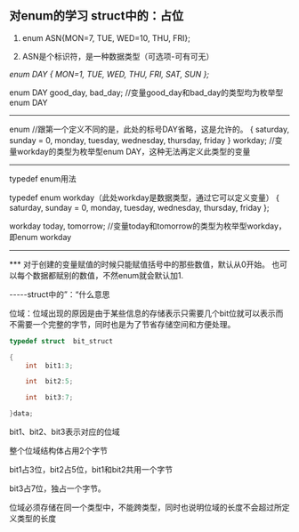 ## 对enum的学习 struct中的：占位

1. enum ASN{MON=7, TUE, WED=10, THU, FRI};  

2. ASN是个标识符，是一种数据类型（可选项-可有可无）

*enum DAY
{
   MON=1, TUE, WED, THU, FRI, SAT, SUN
};*

enum DAY good_day, bad_day; //变量good_day和bad_day的类型均为枚举型enum DAY

---

enum    //跟第一个定义不同的是，此处的标号DAY省略，这是允许的。
{
    saturday,
    sunday = 0,
    monday,
    tuesday,
    wednesday,
    thursday,
    friday
} workday; //变量workday的类型为枚举型enum DAY，这种无法再定义此类型的变量

---

 typedef enum用法

  typedef enum workday（此处workday是数据类型，通过它可以定义变量）
{
    saturday,
    sunday = 0,
    monday,
    tuesday,
    wednesday,
    thursday,
    friday
};

workday today, tomorrow; //变量today和tomorrow的类型为枚举型workday，即enum workday

-----

*** 对于创建的变量赋值的时候只能赋值括号中的那些数值，默认从0开始。 也可以每个数据都赋别的数值，不然enum就会默认加1.





-----struct中的”：“什么意思

位域：位域出现的原因是由于某些信息的存储表示只需要几个bit位就可以表示而不需要一个完整的字节，同时也是为了节省存储空间和方便处理。

```c
typedef struct  bit_struct

{
    int  bit1:3;

    int  bit2:5;

    int  bit3:7;

}data;
```

bit1、bit2、bit3表示对应的位域

整个位域结构体占用2个字节

bit1占3位，bit2占5位，bit1和bit2共用一个字节

bit3占7位，独占一个字节。

位域必须存储在同一个类型中，不能跨类型，同时也说明位域的长度不会超过所定义类型的长度


